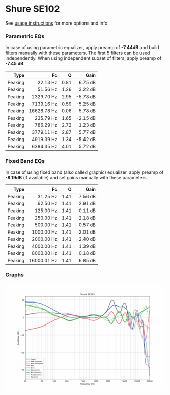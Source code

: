 # Shure SE102
See [usage instructions](https://github.com/jaakkopasanen/AutoEq#usage) for more options and info.

### Parametric EQs
In case of using parametric equalizer, apply preamp of **-7.44dB** and build filters manually
with these parameters. The first 5 filters can be used independently.
When using independent subset of filters, apply preamp of **-7.45 dB**.

| Type    | Fc          |    Q | Gain     |
|--------:|------------:|-----:|---------:|
| Peaking | 22.13 Hz    | 0.81 | 6.75 dB  |
| Peaking | 51.56 Hz    | 1.26 | 3.22 dB  |
| Peaking | 2329.70 Hz  | 2.95 | -5.78 dB |
| Peaking | 7139.16 Hz  | 0.59 | -5.25 dB |
| Peaking | 16628.78 Hz | 0.06 | 5.78 dB  |
| Peaking | 235.79 Hz   | 1.65 | -2.15 dB |
| Peaking | 786.29 Hz   | 2.72 | 1.23 dB  |
| Peaking | 3779.11 Hz  | 2.87 | 5.77 dB  |
| Peaking | 4919.39 Hz  | 1.34 | -5.42 dB |
| Peaking | 6384.35 Hz  | 4.01 | 5.72 dB  |

### Fixed Band EQs
In case of using fixed band (also called graphic) equalizer, apply preamp of **-8.19dB**
(if available) and set gains manually with these parameters.

| Type    | Fc          |    Q | Gain     |
|--------:|------------:|-----:|---------:|
| Peaking | 31.25 Hz    | 1.41 | 7.56 dB  |
| Peaking | 62.50 Hz    | 1.41 | 2.91 dB  |
| Peaking | 125.00 Hz   | 1.41 | 0.11 dB  |
| Peaking | 250.00 Hz   | 1.41 | -2.18 dB |
| Peaking | 500.00 Hz   | 1.41 | 0.57 dB  |
| Peaking | 1000.00 Hz  | 1.41 | 2.01 dB  |
| Peaking | 2000.00 Hz  | 1.41 | -2.40 dB |
| Peaking | 4000.00 Hz  | 1.41 | 1.39 dB  |
| Peaking | 8000.00 Hz  | 1.41 | 0.18 dB  |
| Peaking | 16000.01 Hz | 1.41 | 6.85 dB  |

### Graphs
![](./Shure%20SE102.png)